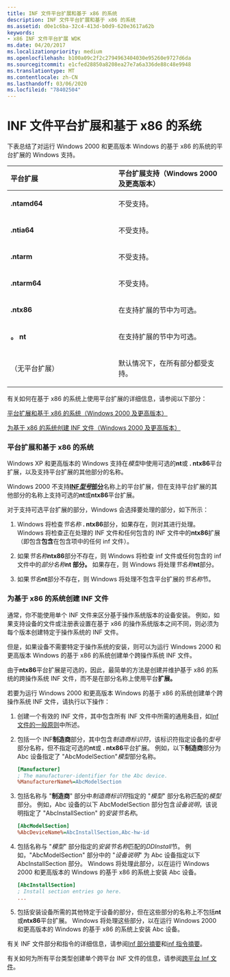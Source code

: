 ```yaml
---
title: INF 文件平台扩展和基于 x86 的系统
description: INF 文件平台扩展和基于 x86 的系统
ms.assetid: d0e1c6ba-32c4-413d-b0d9-620e3617a62b
keywords:
- x86 INF 文件平台扩展 WDK
ms.date: 04/20/2017
ms.localizationpriority: medium
ms.openlocfilehash: b100a09c2f2c2794963404030e95260e9727d6da
ms.sourcegitcommit: e1cfed28850a8208ea27e7a6a336de88c48e9948
ms.translationtype: MT
ms.contentlocale: zh-CN
ms.lasthandoff: 03/06/2020
ms.locfileid: "78402504"
---
```

# <a name="inf-file-platform-extensions-and-x86-based-systems"></a>INF 文件平台扩展和基于 x86 的系统


下表总结了对运行 Windows 2000 和更高版本 Windows 的基于 x86 的系统的平台扩展的 Windows 支持。

<table>
<colgroup>
<col width="50%" />
<col width="50%" />
</colgroup>
<thead>
<tr class="header">
<th align="left">平台扩展</th>
<th align="left">平台扩展支持（Windows 2000 及更高版本）</th>
</tr>
</thead>
<tbody>
<tr class="odd">
<td align="left"><p><strong>.ntamd64</strong></p></td>
<td align="left"><p>不受支持。</p></td>
</tr>
<tr class="even">
<td align="left"><p><strong>.ntia64</strong></p></td>
<td align="left"><p>不受支持。</p></td>
</tr>
<tr class="odd">
<td align="left"><p><strong>.ntarm</strong></p></td>
<td align="left"><p>不受支持。</p></td>
</tr>
<tr class="even">
<td align="left"><p><strong>.ntarm64</strong></p></td>
<td align="left"><p>不受支持。</p></td>
</tr>
<tr class="odd">
<td align="left"><p><strong>.ntx86</strong></p></td>
<td align="left"><p>在支持扩展的节中为可选。</p></td>
</tr>
<tr class="even">
<td align="left"><p><strong>。 nt</strong></p></td>
<td align="left"><p>在支持扩展的节中为可选。</p></td>
</tr>
<tr class="odd">
<td align="left"><p>（无平台扩展）</p></td>
<td align="left"><p>默认情况下，在所有部分都受支持。</p></td>
</tr>
</tbody>
</table>

 

有关如何在基于 x86 的系统上使用平台扩展的详细信息，请参阅以下部分：

[平台扩展和基于 x86 的系统（Windows 2000 及更高版本）](#platform-extensions-and-x86-based-systems--windows-2000-and-later-)

[为基于 x86 的系统创建 INF 文件（Windows 2000 及更高版本）](#creating-inf-files-for-x86-based-systems--windows-2000-and-later-)

### <a href="" id="platform-extensions-and-x86-based-systems--windows-2000-and-later-"></a>平台扩展和基于 x86 的系统

Windows XP 和更高版本的 Windows 支持在*模型*中使用可选的**nt**或 **. ntx86**平台扩展，以及支持平台扩展的其他部分的名称。

Windows 2000 不支持[**INF*型号*部分**](inf-models-section.md)名称上的平台扩展，但在支持平台扩展的其他部分的名称上支持可选的**nt**或**ntx86**平台扩展。

对于支持可选平台扩展的部分，Windows 会选择要处理的部分，如下所示：

1. Windows 将检查<em>节名称</em> **. ntx86**部分，如果存在，则对其进行处理。 Windows 将检查正在处理的 INF 文件和任何包含的 INF 文件中的**ntx86**扩展（即包含**包含**在包含项中的任何 inf 文件）。

2. 如果<em>节名称</em>**ntx86**部分不存在，则 Windows 将检查 inf 文件或任何包含的 inf 文件中的<em>部分名称</em>**nt 部分。** 如果存在，则 Windows 将处理<em>节名称</em>**nt**部分。

3. 如果<em>节名</em>**nt**部分不存在，则 Windows 将处理不包含平台扩展的*节名称*节。

### <a href="" id="creating-inf-files-for-x86-based-systems--windows-2000-and-later-"></a>为基于 x86 的系统创建 INF 文件

通常，你不能使用单个 INF 文件来区分基于操作系统版本的设备安装。 例如，如果支持设备的文件或注册表设置在基于 x86 的操作系统版本之间不同，则必须为每个版本创建特定于操作系统的 INF 文件。

但是，如果设备不需要特定于操作系统的安装，则可以为运行 Windows 2000 和更高版本 Windows 的基于 x86 的系统创建单个跨操作系统 INF 文件。

由于**ntx86**平台扩展是可选的，因此，最简单的方法是创建并维护基于 x86 的系统的跨操作系统 INF 文件，而不是在部分名称上使用平台**扩展。**

若要为运行 Windows 2000 和更高版本 Windows 的基于 x86 的系统创建单个跨操作系统 INF 文件，请执行以下操作：

1.  创建一个有效的 INF 文件，其中包含所有 INF 文件中所需的通用条目，如[Inf 文件的一般原则](general-guidelines-for-inf-files.md)中所述。

2.  包括一个 INF**制造商**部分，其中包含*制造商标识符*，该标识符指定设备的*型号*部分名称，但不指定可选的**nt**或 **. ntx86**平台扩展。 例如，以下**制造商**部分为 Abc 设备指定了 "AbcModelSection"*模型*部分名称。

    ```ini
    [Manufacturer]
    ; The manufacturer-identifier for the Abc device.
    %ManufacturerName%=AbcModelSection
    ```

3.  包括名称与 "**制造商**" 部分中*制造商标识符*指定的 "*模型*" 部分名称匹配的*模型*部分。 例如，Abc 设备的以下 AbcModelSection 部分包含*设备说明*，该说明指定了 "AbcInstallSection" 的*安装节名称*。

    ```ini
    [AbcModelSection]
    %AbcDeviceName%=AbcInstallSection,Abc-hw-id
    ```

4.  包括名称与 "*模型*" 部分指定的*安装节名称*匹配的*DDInstall*节。 例如，"AbcModelSection" 部分中的 "*设备说明*" 为 Abc 设备指定以下 AbcInstallSection 部分。 Windows 将处理此部分，以在运行 Windows 2000 和更高版本的 Windows 的基于 x86 的系统上安装 Abc 设备。

    ```ini
    [AbcInstallSection]
    ; Install section entries go here.
    ...
    ```

5.  包括安装设备所需的其他特定于设备的部分，但在这些部分的名称上不包括**nt**或**ntx86**平台扩展。 Windows 将处理这些部分，以在运行 Windows 2000 和更高版本的 Windows 的基于 x86 的系统上安装 Abc 设备。

有关 INF 文件部分和指令的详细信息，请参阅[Inf 部分摘要](summary-of-inf-sections.md)和[inf 指令摘要](summary-of-inf-directives.md)。

有关如何为所有平台类型创建单个跨平台 INF 文件的信息，请参阅[跨平台 Inf 文件](cross-platform-inf-files.md)。

 

 





